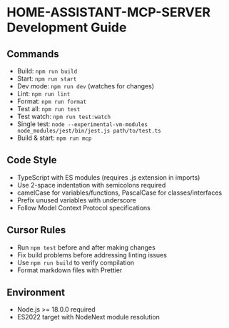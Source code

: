 # HOME-ASSISTANT-MCP-SERVER Development Guide

## Commands

- Build: `npm run build`
- Start: `npm run start`
- Dev mode: `npm run dev` (watches for changes)
- Lint: `npm run lint`
- Format: `npm run format`
- Test all: `npm run test`
- Test watch: `npm run test:watch`
- Single test: `node --experimental-vm-modules node_modules/jest/bin/jest.js path/to/test.ts`
- Build & start: `npm run mcp`

## Code Style

- TypeScript with ES modules (requires .js extension in imports)
- Use 2-space indentation with semicolons required
- camelCase for variables/functions, PascalCase for classes/interfaces
- Prefix unused variables with underscore
- Follow Model Context Protocol specifications

## Cursor Rules

- Run `npm test` before and after making changes
- Fix build problems before addressing linting issues
- Use `npm run build` to verify compilation
- Format markdown files with Prettier

## Environment

- Node.js >= 18.0.0 required
- ES2022 target with NodeNext module resolution
